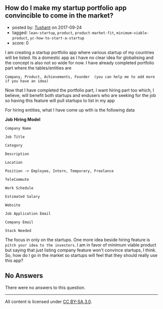 ## How do I make my startup portfolio app convincible to come in the market?

- posted by: [Tushant](https://stackexchange.com/users/3554739/tushant) on 2017-09-24
- tagged: `lean-startup`, `product`, `product-market-fit`, `minimum-viable-product`, `yc-how-to-start-a-startup`
- score: 0

I am creating a startup portfolio app where various startup of my countries will be listed. Its a domestic app as I have no clear idea for globalising and the concept is also not so wide for now. I have already completed portfolio part where the tables/entities are 

    Company, Product, Achievements, Founder  (you can help me to add more if you have an idea)

Now that I have completed the portfolio part, I want hiring part too which, I believe, will benefit both startups and endusers who are seeking for the job so having this feature will pull startups to list in my app 

For hiring entities, what I have come up with is the following data

**Job Hiring Model**

    Company Name
    
    Job Title 
    
    Category 
    
    Description 
    
    Location 
    
    Position -> Employee, Intern, Temporary, Freelance 
    
    TeleCommute 
    
    Work Schedule 
    
    Estimated Salary 
    
    Website 
    
    Job Application Email 
    
    Company Email 
    
    Stack Needed


The focus in only on the startups. One more idea beside hiring feature is `pitch your idea to the investors`. I am in favor of minimum viable product but saying that just listing company feature won't convince startups, I think. So, how do I go in the market so startups will feel that they should really use this app? 
 

## No Answers

There were no answers to this question.


---

All content is licensed under [CC BY-SA 3.0](https://creativecommons.org/licenses/by-sa/3.0/).
